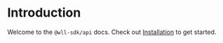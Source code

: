 # Introduction

Welcome to the `@wll-sdk/api` docs. Check out [Installation](./02-Get%20Started/01-Installation.md) to get started.
